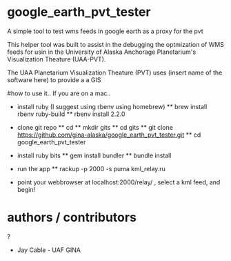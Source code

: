 # google_earth_pvt_tester
A simple tool to test wms feeds in google earth as a proxy for the pvt

This helper tool was built to assist in the debugging the optmization of WMS feeds for usin in the University of Alaska Anchorage Planetarium's Visualization Theature (UAA-PVT).

The UAA Planetarium Visualization Theature (PVT) uses (insert name of the software here) to provide a a GIS 


#how to use it..
If you are on a mac..
* install ruby (I suggest using rbenv using homebrew)
** brew install rbenv ruby-build
** rbenv install 2.2.0
	
* clone git repo
** cd 
** mkdir gits
** cd gits
** git clone https://github.com/gina-alaska/google_earth_pvt_tester.git
** cd google_earth_pvt_tester
* install ruby bits
** gem install bundler 
** bundle install 
* run the app
** rackup -p 2000  -s puma  kml_relay.ru
* point your webbrowser at localhost:2000/relay/ , select a kml feed, and begin!

# authors / contributors
?
* Jay Cable - UAF GINA
